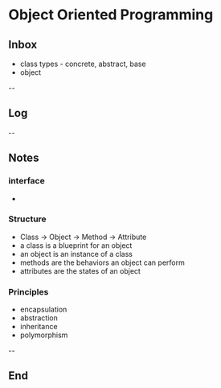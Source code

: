 # Object Oriented Programming

## Inbox

- class types - concrete, abstract, base
- object

--

## Log

--

## Notes

### interface

-

### Structure

- Class -> Object -> Method -> Attribute
- a class is a blueprint for an object
- an object is an instance of a class
- methods are the behaviors an object can perform
- attributes are the states of an object

### Principles

- encapsulation
- abstraction
- inheritance
- polymorphism

--

## End
